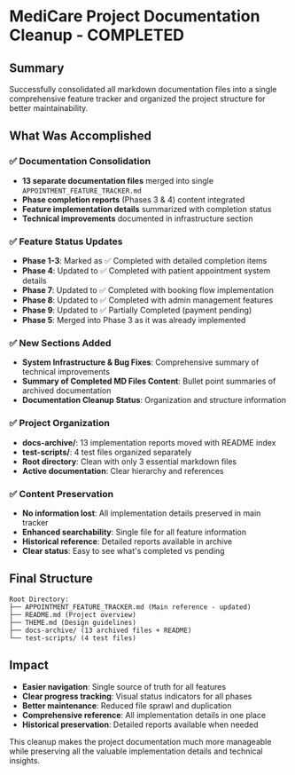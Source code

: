 # MediCare Project Documentation Cleanup - COMPLETED

## Summary
Successfully consolidated all markdown documentation files into a single comprehensive feature tracker and organized the project structure for better maintainability.

## What Was Accomplished

### ✅ Documentation Consolidation
- **13 separate documentation files** merged into single `APPOINTMENT_FEATURE_TRACKER.md`
- **Phase completion reports** (Phases 3 & 4) content integrated
- **Feature implementation details** summarized with completion status
- **Technical improvements** documented in infrastructure section

### ✅ Feature Status Updates
- **Phase 1-3**: Marked as ✅ Completed with detailed completion items
- **Phase 4**: Updated to ✅ Completed with patient appointment system details  
- **Phase 7**: Updated to ✅ Completed with booking flow implementation
- **Phase 8**: Updated to ✅ Completed with admin management features
- **Phase 9**: Updated to ✅ Partially Completed (payment pending)
- **Phase 5**: Merged into Phase 3 as it was already implemented

### ✅ New Sections Added
- **System Infrastructure & Bug Fixes**: Comprehensive summary of technical improvements
- **Summary of Completed MD Files Content**: Bullet point summaries of archived documentation
- **Documentation Cleanup Status**: Organization and structure information

### ✅ Project Organization
- **docs-archive/**: 13 implementation reports moved with README index
- **test-scripts/**: 4 test files organized separately  
- **Root directory**: Clean with only 3 essential markdown files
- **Active documentation**: Clear hierarchy and references

### ✅ Content Preservation
- **No information lost**: All implementation details preserved in main tracker
- **Enhanced searchability**: Single file for all feature information
- **Historical reference**: Detailed reports available in archive
- **Clear status**: Easy to see what's completed vs pending

## Final Structure
```
Root Directory:
├── APPOINTMENT_FEATURE_TRACKER.md (Main reference - updated)
├── README.md (Project overview)
├── THEME.md (Design guidelines)
├── docs-archive/ (13 archived files + README)
└── test-scripts/ (4 test files)
```

## Impact
- **Easier navigation**: Single source of truth for all features
- **Clear progress tracking**: Visual status indicators for all phases
- **Better maintenance**: Reduced file sprawl and duplication
- **Comprehensive reference**: All implementation details in one place
- **Historical preservation**: Detailed reports available when needed

This cleanup makes the project documentation much more manageable while preserving all the valuable implementation details and technical insights.
